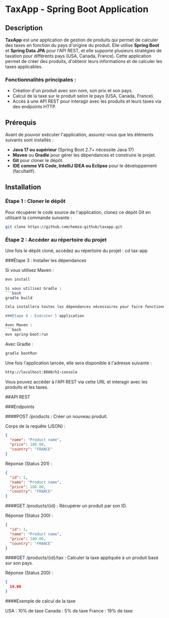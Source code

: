 # TaxApp - Spring Boot Application

## Description

**TaxApp** est une application de gestion de produits qui permet de calculer des taxes en fonction du pays d'origine du produit. Elle utilise **Spring Boot** et **Spring Data JPA** pour l'API REST, et elle supporte plusieurs stratégies de taxation pour différents pays (USA, Canada, France). Cette application permet de créer des produits, d'obtenir leurs informations et de calculer les taxes applicables.

### Fonctionnalités principales :

- Création d'un produit avec son nom, son prix et son pays.
- Calcul de la taxe sur le produit selon le pays (USA, Canada, France).
- Accès à une API REST pour interagir avec les produits et leurs taxes via des endpoints HTTP.

## Prérequis

Avant de pouvoir exécuter l'application, assurez-vous que les éléments suivants sont installés :

- **Java 17 ou supérieur** (Spring Boot 2.7+ nécessite Java 17)
- **Maven** ou **Gradle** pour gérer les dépendances et construire le projet.
- **Git** pour cloner le dépôt.
- **IDE comme VS Code, IntelliJ IDEA ou Eclipse** pour le développement (facultatif).

## Installation

### Étape 1 : Cloner le dépôt

Pour récupérer le code source de l'application, clonez ce dépôt Git en utilisant la commande suivante :

```bash
git clone https://github.com/hemza-github/taxapp.git
```

### Étape 2 : Accéder au répertoire du projet

Une fois le dépôt cloné, accédez au répertoire du projet :
cd tax-app


###Étape 3 : Installer les dépendances

Si vous utilisez Maven :
```bash
mvn install

Si vous utilisez Gradle :
```bash
gradle build

Cela installera toutes les dépendances nécessaires pour faire fonctionner l'application.

###Étape 4 : Exécuter l'application

Avec Maven :
```bash
mvn spring-boot:run
```
Avec Gradle :
```bash
gradle bootRun
```
Une fois l'application lancée, elle sera disponible à l'adresse suivante :
```bash
http://localhost:8080/h2-console
```
Vous pouvez accéder à l'API REST via cette URL et interagir avec les produits et les taxes.

##API REST

###Endpoints

####POST /products : Créer un nouveau produit.

Corps de la requête (JSON) :
```json
{
  "name": "Product name",
  "price": 100.00,
  "country": "FRANCE"
}
```
Réponse (Status 201) :
```json
{
  "id": 1,
  "name": "Product name",
  "price": 100.00,
  "country": "FRANCE"
}
```
####GET /products/{id} : Récupérer un produit par son ID.

Réponse (Status 200) :
```json
{
  "id": 1,
  "name": "Product name",
  "price": 100.00,
  "country": "FRANCE"
}
```
####GET /products/{id}/tax : Calculer la taxe appliquée à un produit basé sur son pays.

Réponse (Status 200) :
```json
{
  19.00
}
```

####Exemple de calcul de la taxe

USA : 10% de taxe
Canada : 5% de taxe
France : 19% de taxe


